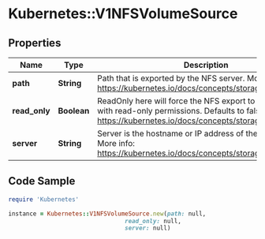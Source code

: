 # Kubernetes::V1NFSVolumeSource

## Properties

Name | Type | Description | Notes
------------ | ------------- | ------------- | -------------
**path** | **String** | Path that is exported by the NFS server. More info: https://kubernetes.io/docs/concepts/storage/volumes#nfs | 
**read_only** | **Boolean** | ReadOnly here will force the NFS export to be mounted with read-only permissions. Defaults to false. More info: https://kubernetes.io/docs/concepts/storage/volumes#nfs | [optional] 
**server** | **String** | Server is the hostname or IP address of the NFS server. More info: https://kubernetes.io/docs/concepts/storage/volumes#nfs | 

## Code Sample

```ruby
require 'Kubernetes'

instance = Kubernetes::V1NFSVolumeSource.new(path: null,
                                 read_only: null,
                                 server: null)
```


